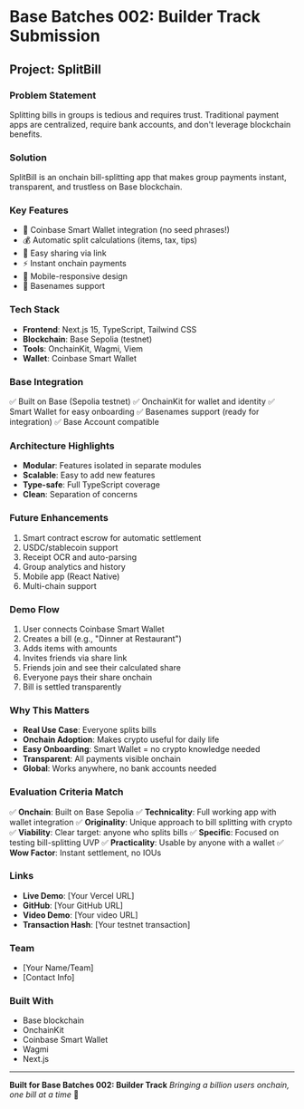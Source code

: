 # Base Batches 002: Builder Track Submission

## Project: SplitBill

### Problem Statement
Splitting bills in groups is tedious and requires trust. Traditional payment apps are centralized, require bank accounts, and don't leverage blockchain benefits.

### Solution
SplitBill is an onchain bill-splitting app that makes group payments instant, transparent, and trustless on Base blockchain.

### Key Features
- 🔐 Coinbase Smart Wallet integration (no seed phrases!)
- 💰 Automatic split calculations (items, tax, tips)
- 🔗 Easy sharing via link
- ⚡ Instant onchain payments
- 📱 Mobile-responsive design
- 🎯 Basenames support

### Tech Stack
- **Frontend**: Next.js 15, TypeScript, Tailwind CSS
- **Blockchain**: Base Sepolia (testnet)
- **Tools**: OnchainKit, Wagmi, Viem
- **Wallet**: Coinbase Smart Wallet

### Base Integration
✅ Built on Base (Sepolia testnet)
✅ OnchainKit for wallet and identity
✅ Smart Wallet for easy onboarding
✅ Basenames support (ready for integration)
✅ Base Account compatible

### Architecture Highlights
- **Modular**: Features isolated in separate modules
- **Scalable**: Easy to add new features
- **Type-safe**: Full TypeScript coverage
- **Clean**: Separation of concerns

### Future Enhancements
1. Smart contract escrow for automatic settlement
2. USDC/stablecoin support
3. Receipt OCR and auto-parsing
4. Group analytics and history
5. Mobile app (React Native)
6. Multi-chain support

### Demo Flow
1. User connects Coinbase Smart Wallet
2. Creates a bill (e.g., "Dinner at Restaurant")
3. Adds items with amounts
4. Invites friends via share link
5. Friends join and see their calculated share
6. Everyone pays their share onchain
7. Bill is settled transparently

### Why This Matters
- **Real Use Case**: Everyone splits bills
- **Onchain Adoption**: Makes crypto useful for daily life
- **Easy Onboarding**: Smart Wallet = no crypto knowledge needed
- **Transparent**: All payments visible onchain
- **Global**: Works anywhere, no bank accounts needed

### Evaluation Criteria Match

✅ **Onchain**: Built on Base Sepolia
✅ **Technicality**: Full working app with wallet integration
✅ **Originality**: Unique approach to bill splitting with crypto
✅ **Viability**: Clear target: anyone who splits bills
✅ **Specific**: Focused on testing bill-splitting UVP
✅ **Practicality**: Usable by anyone with a wallet
✅ **Wow Factor**: Instant settlement, no IOUs

### Links
- **Live Demo**: [Your Vercel URL]
- **GitHub**: [Your GitHub URL]
- **Video Demo**: [Your video URL]
- **Transaction Hash**: [Your testnet transaction]

### Team
- [Your Name/Team]
- [Contact Info]

### Built With
- Base blockchain
- OnchainKit
- Coinbase Smart Wallet
- Wagmi
- Next.js

---

**Built for Base Batches 002: Builder Track**
*Bringing a billion users onchain, one bill at a time* 🚀
